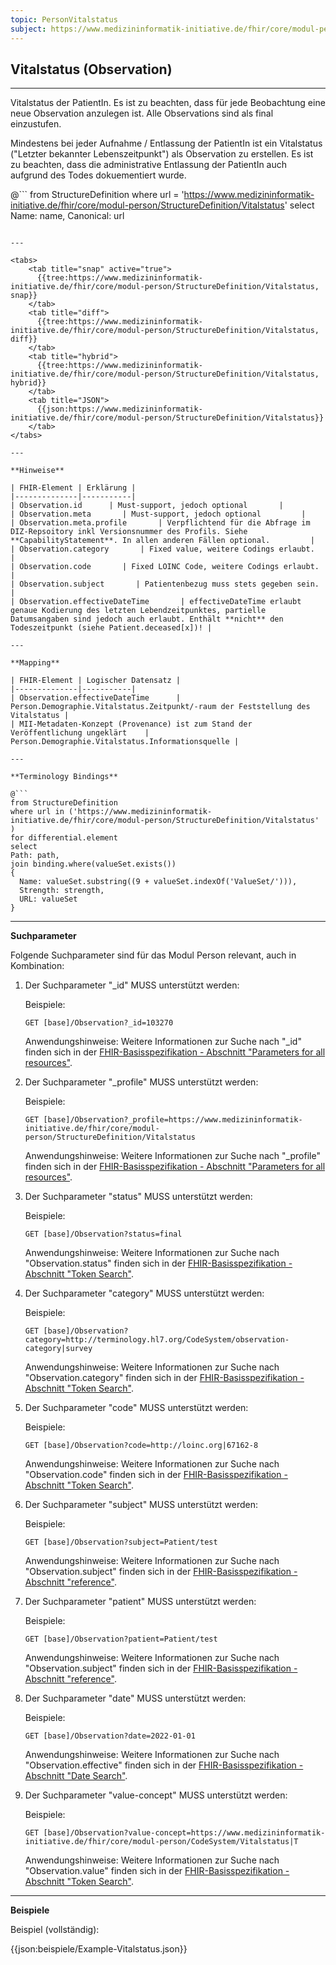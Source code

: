 ```yaml
---
topic: PersonVitalstatus
subject: https://www.medizininformatik-initiative.de/fhir/core/modul-person/StructureDefinition/Vitalstatus
---
```


## Vitalstatus (Observation)

---

Vitalstatus der PatientIn. Es ist zu beachten, dass für jede Beobachtung eine neue Observation anzulegen ist. Alle Observations sind als final einzustufen.

Mindestens bei jeder Aufnahme / Entlassung der PatientIn ist ein Vitalstatus ("Letzter bekannter Lebenszeitpunkt") als Observation zu erstellen. Es ist zu beachten, dass die administrative Entlassung der PatientIn auch aufgrund des Todes dokuementiert wurde.  

@```
from StructureDefinition where url = 'https://www.medizininformatik-initiative.de/fhir/core/modul-person/StructureDefinition/Vitalstatus' select Name: name, Canonical: url
```

---

<tabs>
    <tab title="snap" active="true">
      {{tree:https://www.medizininformatik-initiative.de/fhir/core/modul-person/StructureDefinition/Vitalstatus, snap}}
    </tab>
    <tab title="diff">
      {{tree:https://www.medizininformatik-initiative.de/fhir/core/modul-person/StructureDefinition/Vitalstatus, diff}}
    </tab>
    <tab title="hybrid">
      {{tree:https://www.medizininformatik-initiative.de/fhir/core/modul-person/StructureDefinition/Vitalstatus, hybrid}}
    </tab>
    <tab title="JSON">
      {{json:https://www.medizininformatik-initiative.de/fhir/core/modul-person/StructureDefinition/Vitalstatus}}
    </tab>
</tabs>

---

**Hinweise**

| FHIR-Element | Erklärung |
|--------------|-----------|
| Observation.id      | Must-support, jedoch optional       |
| Observation.meta       | Must-support, jedoch optional         |
| Observation.meta.profile       | Verpflichtend für die Abfrage im DIZ-Repsoitory inkl Versionsnummer des Profils. Siehe **CapabilityStatement**. In allen anderen Fällen optional.         |
| Observation.category       | Fixed value, weitere Codings erlaubt.         |
| Observation.code       | Fixed LOINC Code, weitere Codings erlaubt.        |
| Observation.subject       | Patientenbezug muss stets gegeben sein.         |
| Observation.effectiveDateTime       | effectiveDateTime erlaubt genaue Kodierung des letzten Lebendzeitpunktes, partielle Datumsangaben sind jedoch auch erlaubt. Enthält **nicht** den Todeszeitpunkt (siehe Patient.deceased[x])! |

---

**Mapping**

| FHIR-Element | Logischer Datensatz |
|--------------|-----------|
| Observation.effectiveDateTime      | Person.Demographie.Vitalstatus.Zeitpunkt/-raum der Feststellung des Vitalstatus |
| MII-Metadaten-Konzept (Provenance) ist zum Stand der Veröffentlichung ungeklärt    | Person.Demographie.Vitalstatus.Informationsquelle |

---

**Terminology Bindings**

@```
from StructureDefinition
where url in ('https://www.medizininformatik-initiative.de/fhir/core/modul-person/StructureDefinition/Vitalstatus' )
for differential.element
select
Path: path,
join binding.where(valueSet.exists())
{
  Name: valueSet.substring((9 + valueSet.indexOf('ValueSet/'))),
  Strength: strength,
  URL: valueSet
}
```

---

**Suchparameter**

Folgende Suchparameter sind für das Modul Person relevant, auch in Kombination:

1. Der Suchparameter "_id" MUSS unterstützt werden:

    Beispiele:

    ```GET [base]/Observation?_id=103270```

    Anwendungshinweise: Weitere Informationen zur Suche nach "_id" finden sich in der [FHIR-Basisspezifikation - Abschnitt "Parameters for all resources"](http://hl7.org/fhir/R4/search.html#all).

1. Der Suchparameter "_profile" MUSS unterstützt werden:

    Beispiele:

    ```GET [base]/Observation?_profile=https://www.medizininformatik-initiative.de/fhir/core/modul-person/StructureDefinition/Vitalstatus```

    Anwendungshinweise: Weitere Informationen zur Suche nach "_profile" finden sich in der [FHIR-Basisspezifikation - Abschnitt "Parameters for all resources"](http://hl7.org/fhir/R4/search.html#all).

1. Der Suchparameter "status" MUSS unterstützt werden:

    Beispiele:

    ```GET [base]/Observation?status=final```

    Anwendungshinweise: Weitere Informationen zur Suche nach "Observation.status" finden sich in der [FHIR-Basisspezifikation - Abschnitt "Token Search"](http://hl7.org/fhir/R4/search.html#token).

1. Der Suchparameter "category" MUSS unterstützt werden:

    Beispiele:

    ```GET [base]/Observation?category=http://terminology.hl7.org/CodeSystem/observation-category|survey```

    Anwendungshinweise: Weitere Informationen zur Suche nach "Observation.category" finden sich in der [FHIR-Basisspezifikation - Abschnitt "Token Search"](http://hl7.org/fhir/R4/search.html#token).

1. Der Suchparameter "code" MUSS unterstützt werden:

    Beispiele:

    ```GET [base]/Observation?code=http://loinc.org|67162-8```

    Anwendungshinweise: Weitere Informationen zur Suche nach "Observation.code" finden sich in der [FHIR-Basisspezifikation - Abschnitt "Token Search"](http://hl7.org/fhir/R4/search.html#token).

1. Der Suchparameter "subject" MUSS unterstützt werden:

    Beispiele:

    ```GET [base]/Observation?subject=Patient/test```

    Anwendungshinweise: Weitere Informationen zur Suche nach "Observation.subject" finden sich in der [FHIR-Basisspezifikation - Abschnitt "reference"](http://hl7.org/fhir/R4/search.html#reference).

1. Der Suchparameter "patient" MUSS unterstützt werden:

    Beispiele:

    ```GET [base]/Observation?patient=Patient/test```

    Anwendungshinweise: Weitere Informationen zur Suche nach "Observation.subject" finden sich in der [FHIR-Basisspezifikation - Abschnitt "reference"](http://hl7.org/fhir/R4/search.html#reference).

1. Der Suchparameter "date" MUSS unterstützt werden:

    Beispiele:

    ```GET [base]/Observation?date=2022-01-01```

    Anwendungshinweise: Weitere Informationen zur Suche nach "Observation.effective" finden sich in der [FHIR-Basisspezifikation - Abschnitt "Date Search"](http://hl7.org/fhir/R4/search.html#date).

1. Der Suchparameter "value-concept" MUSS unterstützt werden:

    Beispiele:

    ```GET [base]/Observation?value-concept=https://www.medizininformatik-initiative.de/fhir/core/modul-person/CodeSystem/Vitalstatus|T```

    Anwendungshinweise: Weitere Informationen zur Suche nach "Observation.value" finden sich in der [FHIR-Basisspezifikation - Abschnitt "Token Search"](http://hl7.org/fhir/R4/search.html#token).

---

**Beispiele**

Beispiel (vollständig):

{{json:beispiele/Example-Vitalstatus.json}}